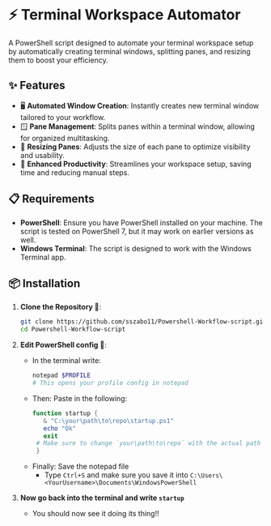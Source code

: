 # ⚡ Terminal Workspace Automator

A PowerShell script designed to automate your terminal workspace setup by automatically creating terminal windows, splitting panes, and resizing them to boost your efficiency.

## ✨ Features

- 🖥️ **Automated Window Creation**: Instantly creates new terminal window tailored to your workflow.
- 🪟 **Pane Management**: Splits panes within a terminal window, allowing for organized multitasking.
- 📏 **Resizing Panes**: Adjusts the size of each pane to optimize visibility and usability.
- 🚀 **Enhanced Productivity**: Streamlines your workspace setup, saving time and reducing manual steps.

## 📋 Requirements

- **PowerShell**: Ensure you have PowerShell installed on your machine. The script is tested on PowerShell 7, but it may work on earlier versions as well.
- **Windows Terminal**: The script is designed to work with the Windows Terminal app.

## 📦 Installation

1. **Clone the Repository 📂**:

   ```bash
   git clone https://github.com/sszabo11/Powershell-Workflow-script.git
   cd Powershell-Workflow-script
   ```
2. **Edit PowerShell config 📜**:
   - In the terminal write:
     ```powershell
     notepad $PROFILE
     # This opens your profile config in notepad
     ```
   - Then: Paste in the following:
     ```ps1
     function startup {
    	& "C:\your\path\to\repo\startup.ps1"
    	echo "Ok"
	    exit
      # Make sure to change `your\path\to\repo` with the actual path to this repo you cloned
      }
     ```
   - Finally: Save the notepad file
        - Type `Ctrl+S` and make sure you save it into `C:\Users\<YourUsername>\Documents\WindowsPowerShell`
  3. **Now go back into the terminal and write `startup`**
     - You should now see it doing its thing!!
